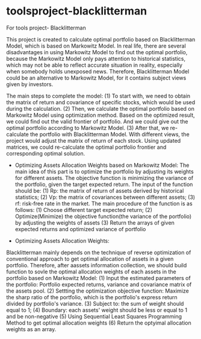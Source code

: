 # toolsproject-blacklitterman
For tools project- Blacklitterman

This project is created to calculate optimal portfolio based on Blacklitterman Model, which is based on Markowitz Model. In real life, there are several disadvantages in using Markowitz Model to find out the optimal portfolio, because the Markowitz Model only pays attention to historical statistics, which may not be able to reflect accurate situation in reality, especially when somebody holds unexposed news. Therefore, Blacklitterman Model could be an alternative to Markowitz Model, for it contains subject views given by investors. 

The main steps to complete the model: 
(1) To start with, we need to obtain the matrix of return and covariance of specific stocks, which would be used during the calculation. 
(2) Then, we calculate the optimal portfolio based on Markowitz Model using optimization method. Based on the optimized result, we could find out the valid frontier of portfolio. And we could give out the optimal portfolio according to Markowitz Model. 
(3) After that, we re-calculate the portfolio with Blacklitterman Model. With different views, the project would adjust the matrix of return of each stock. Using updated matrices, we could re-calculate the optimal portfolio frontier and corresponding optimal solution. 


* Optimizing Assets Allocation Weights based on Markowitz Model:
The main idea of this part is to optimize the portfolio by adjusting its weights for different assets. The objective function is minimizing the variance of the portfolio, given the target expected return. 
The input of the function should be: 
(1) Rp: the matrix of return of assets derived by historical statistics;
(2) Vp: the matrix of covariances between different assets;
(3) rf: risk-free rate in the market. 
The main procedure of the function is as follows:
(1) Choose different target expected return; 
(2) Optimize(Minimize) the objective function(the variance of the portfolio) by adjusting the weights of assets
(3) Return the arrays of given expected returns and optimized variance of portfolio



* Optimizing Assets Allocation Weights:

Blacklitterman mainly depends on the technique of reverse optimization of conventional approach to get optimal allocation of assets in a given portfolio. Therefore, after aassets information collection, we should build function to sovle the optimal allocation weights of each assets in the portfolio based on Markowitz Model:
(1) Input the estimated parameters of the portfolio:
    Portfolio expected returns, variance and covariance matrix of the assets pool.
(2) Settting the optimization objective function:
    Maximize the sharp ratio of the portfolio, which is the portfolio's express return divided by portfolio's variance.
(3) Subject to: the sum of weight should equal to 1; 
(4) Boundary: each assets' weight should be less or equal to 1 and be non-negative
(5) Using Sequential Least Squares Programming Method to get optimal allocation weights 
(6) Return the optyimal allocation weights as an array.



